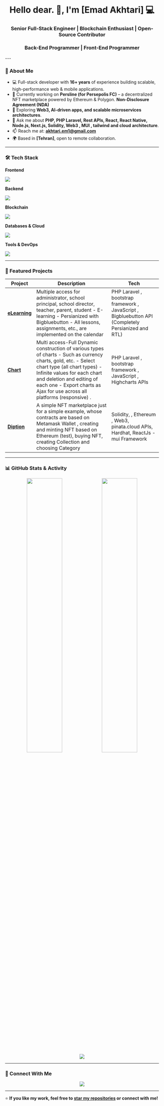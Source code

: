 <!-- Profile README -->

<h1 align="center">Hello dear. 👋, I'm [Emad Akhtari] 💻</h1>
<h3 align="center">Senior Full-Stack Engineer | Blockchain Enthusiast | Open-Source Contributor</h3>
<h3 align="center">Back-End Programmer | Front-End Programmer</h3>
---

### 🚀 About Me
- 💻 Full-stack developer with **16+ years** of experience building scalable, high-performance web & mobile applications.
- 🔭 Currently working on **Persline (for Persepolis FC)** – a decentralized NFT marketplace powered by Ethereum & Polygon. **Non-Disclosure Agreement (NDA)**
- 🌱 Exploring **Web3, AI-driven apps, and scalable microservices architectures**.
- 💬 Ask me about **PHP, PHP Laravel, Rest APIs, React, React Native, Node.js, Next.js, Solidity, Web3 , MUI , tailwind and cloud architecture**.
- 📫 Reach me at: **akhtari.em1@gmail.com**
- 🌍 Based in **[Tehran]**, open to remote collaboration.

---

### 🛠 Tech Stack

**Frontend**
<p>
  <img src="https://skillicons.dev/icons?i=react,next,vue,tailwind,mui,materialui,bootstrap,jquery,html,css,js,ts" />
</p>

**Backend**
<p>
  <img src="https://skillicons.dev/icons?i=nodejs,php,laravel,fastapi,postman,express,nestjs,java,nginx" />
</p>

**Blockchain**
<p>
  <img src="https://skillicons.dev/icons?i=solidity,solidjs,ipfs" />
</p>

**Databases & Cloud**
<p>
  <img src="https://skillicons.dev/icons?i=mongodb,postgresql,mysql,sqlite,firebase,aws,gcp" />
</p>

**Tools & DevOps**
<p>
  <img src="https://skillicons.dev/icons?i=docker,kubernetes,git,github,gitlab,linux,kali,vscode,phpstorm" />
</p>

---

### 📂 Featured Projects

| Project | Description | Tech |
|---------|-------------|------|
| [**eLearning**](https://github.com/emadakhtari/emadakhtari/eLearning) | Multiple access for administrator, school principal, school director, teacher, parent, student - E-learning - Persianized with Bigbluebutton - All lessons, assignments, etc., are implemented on the calendar |  PHP Laravel , bootstrap framework , JavaScript , Bigbluebutton API (Completely Persianized and RTL) |
| [**Chart**]([https://github.com/emadakhtari/emadakhtari/chart]) | Multi access-Full Dynamic construction of various types of charts - Such as currency charts, gold, etc. - Select chart type (all chart types) - Infinite values for each chart and deletion and editing of each one - Export charts as Ajax for use across all platforms (responsive) . | PHP Laravel , bootstrap framework , JavaScript , Highcharts APIs |
| [**Diption**]([https://github.com/emadakhtari/emadakhtari/diption]) | A simple NFT marketplace just for a simple example, whose contracts are based on Metamask Wallet , creating and minting NFT based on Ethereum (test), buying NFT, creating Collection and choosing Category | Solidity, , Ethereum , Web3, pinata.cloud APIs, Hardhat, ReactJs - mui Framework |

---

### 📊 GitHub Stats & Activity

<p align="center">
  <img width="48%" src="https://github-readme-stats.vercel.app/api?username=emadakhtari&show_icons=true&theme=tokyonight" />
  <img width="48%" src="https://github-readme-streak-stats.herokuapp.com/?user=emadakhtari&theme=tokyonight" />
</p>

<p align="center">
  <img src="https://github-readme-activity-graph.vercel.app/graph?username=emadakhtari&theme=react-dark&hide_border=true" />
</p>

---
<!-- Connect With Me -->
### 🤝 Connect With Me
<p align="center">
  <!-- <a href="https://linkedin.com/in/emadakhtari"><img src="https://skillicons.dev/icons?i=linkedin" /></a>  -->
  <!-- <a href="https://twitter.com/emadakhtari"><img src="https://skillicons.dev/icons?i=twitter" /></a>  -->
  <a href="mailto:akhtari.em1@gmail.com"><img src="https://skillicons.dev/icons?i=gmail" /></a>
  <!-- <a href="https://emadakhtari.com"><img src="https://skillicons.dev/icons?i=devto" /></a>  -->
</p>

---

⭐ **If you like my work, feel free to [star my repositories](https://github.com/emadakhtari?tab=repositories) or connect with me!**
